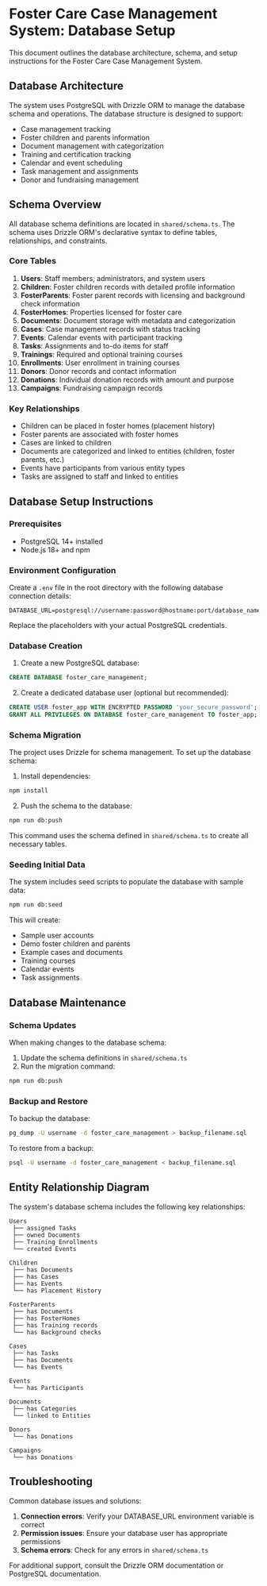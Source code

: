 # Foster Care Case Management System: Database Setup

This document outlines the database architecture, schema, and setup instructions for the Foster Care Case Management System.

## Database Architecture

The system uses PostgreSQL with Drizzle ORM to manage the database schema and operations. The database structure is designed to support:

- Case management tracking
- Foster children and parents information
- Document management with categorization
- Training and certification tracking
- Calendar and event scheduling
- Task management and assignments
- Donor and fundraising management

## Schema Overview

All database schema definitions are located in `shared/schema.ts`. The schema uses Drizzle ORM's declarative syntax to define tables, relationships, and constraints.

### Core Tables

1. **Users**: Staff members, administrators, and system users
2. **Children**: Foster children records with detailed profile information
3. **FosterParents**: Foster parent records with licensing and background check information
4. **FosterHomes**: Properties licensed for foster care
5. **Documents**: Document storage with metadata and categorization
6. **Cases**: Case management records with status tracking
7. **Events**: Calendar events with participant tracking
8. **Tasks**: Assignments and to-do items for staff
9. **Trainings**: Required and optional training courses
10. **Enrollments**: User enrollment in training courses
11. **Donors**: Donor records and contact information
12. **Donations**: Individual donation records with amount and purpose
13. **Campaigns**: Fundraising campaign records

### Key Relationships

- Children can be placed in foster homes (placement history)
- Foster parents are associated with foster homes
- Cases are linked to children
- Documents are categorized and linked to entities (children, foster parents, etc.)
- Events have participants from various entity types
- Tasks are assigned to staff and linked to entities

## Database Setup Instructions

### Prerequisites

- PostgreSQL 14+ installed
- Node.js 18+ and npm

### Environment Configuration

Create a `.env` file in the root directory with the following database connection details:

```
DATABASE_URL=postgresql://username:password@hostname:port/database_name
```

Replace the placeholders with your actual PostgreSQL credentials.

### Database Creation

1. Create a new PostgreSQL database:

```sql
CREATE DATABASE foster_care_management;
```

2. Create a dedicated database user (optional but recommended):

```sql
CREATE USER foster_app WITH ENCRYPTED PASSWORD 'your_secure_password';
GRANT ALL PRIVILEGES ON DATABASE foster_care_management TO foster_app;
```

### Schema Migration

The project uses Drizzle for schema management. To set up the database schema:

1. Install dependencies:

```bash
npm install
```

2. Push the schema to the database:

```bash
npm run db:push
```

This command uses the schema defined in `shared/schema.ts` to create all necessary tables.

### Seeding Initial Data

The system includes seed scripts to populate the database with sample data:

```bash
npm run db:seed
```

This will create:
- Sample user accounts
- Demo foster children and parents
- Example cases and documents
- Training courses
- Calendar events
- Task assignments

## Database Maintenance

### Schema Updates

When making changes to the database schema:

1. Update the schema definitions in `shared/schema.ts`
2. Run the migration command:

```bash
npm run db:push
```

### Backup and Restore

To backup the database:

```bash
pg_dump -U username -d foster_care_management > backup_filename.sql
```

To restore from a backup:

```bash
psql -U username -d foster_care_management < backup_filename.sql
```

## Entity Relationship Diagram

The system's database schema includes the following key relationships:

```
Users
 ├── assigned Tasks
 ├── owned Documents
 ├── Training Enrollments
 └── created Events

Children
 ├── has Documents
 ├── has Cases
 ├── has Events
 └── has Placement History

FosterParents
 ├── has Documents
 ├── has FosterHomes
 ├── has Training records
 └── has Background checks

Cases
 ├── has Tasks
 ├── has Documents
 └── has Events

Events
 └── has Participants

Documents
 ├── has Categories
 └── linked to Entities

Donors
 └── has Donations

Campaigns
 └── has Donations
```

## Troubleshooting

Common database issues and solutions:

1. **Connection errors**: Verify your DATABASE_URL environment variable is correct
2. **Permission issues**: Ensure your database user has appropriate permissions
3. **Schema errors**: Check for any errors in `shared/schema.ts`

For additional support, consult the Drizzle ORM documentation or PostgreSQL documentation.
